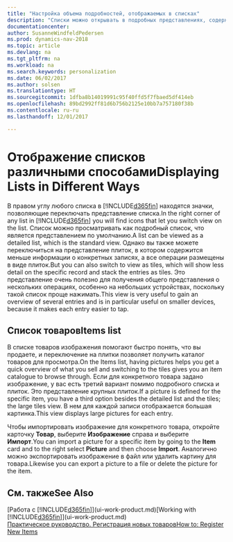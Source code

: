```yaml
---
title: "Настройка объема подробностей, отображаемых в списках"
description: "Списки можно открывать в подробных представлениях, содержащих дополнительные сведения, или в виде плиток, которые удобно просматривать."
documentationcenter: 
author: SusanneWindfeldPedersen
ms.prod: dynamics-nav-2018
ms.topic: article
ms.devlang: na
ms.tgt_pltfrm: na
ms.workload: na
ms.search.keywords: personalization
ms.date: 06/02/2017
ms.author: solsen
ms.translationtype: HT
ms.sourcegitcommit: 1dfba8b14019991c95f40ffd5f7fbaed5df414eb
ms.openlocfilehash: 89bd2992ff81d6b756b2125e10bb7a757180f38b
ms.contentlocale: ru-ru
ms.lasthandoff: 12/01/2017

---
```

# <a name="displaying-lists-in-different-ways"></a><span data-ttu-id="376fc-103">Отображение списков различными способами</span><span class="sxs-lookup"><span data-stu-id="376fc-103">Displaying Lists in Different Ways</span></span>
<span data-ttu-id="376fc-104">В правом углу любого списка в [!INCLUDE[d365fin](includes/d365fin_md.md)] находятся значки, позволяющие переключать представление списка.</span><span class="sxs-lookup"><span data-stu-id="376fc-104">In the right corner of any list in [!INCLUDE[d365fin](includes/d365fin_md.md)] you will find icons that let you switch view on the list.</span></span> <span data-ttu-id="376fc-105">Список можно просматривать как подробный список, что является представлением по умолчанию.</span><span class="sxs-lookup"><span data-stu-id="376fc-105">A list can be viewed as a detailed list, which is the standard view.</span></span> <span data-ttu-id="376fc-106">Однако вы также можете переключиться на представление плиток, в котором содержится меньше информации о конкретных записях, а все операции размещены в виде плиток.</span><span class="sxs-lookup"><span data-stu-id="376fc-106">But you can also switch to view as tiles, which will show less detail on the specific record and stack the entries as tiles.</span></span> <span data-ttu-id="376fc-107">Это представление очень полезно для получения общего представления о нескольких операциях, особенно на небольших устройствах, поскольку такой список проще нажимать.</span><span class="sxs-lookup"><span data-stu-id="376fc-107">This view is very useful to gain an overview of several entries and is in particular useful on smaller devices, because it makes each entry easier to tap.</span></span>

## <a name="items-list"></a><span data-ttu-id="376fc-108">Список товаров</span><span class="sxs-lookup"><span data-stu-id="376fc-108">Items list</span></span>
<span data-ttu-id="376fc-109">В списке товаров изображения помогают быстро понять, что вы продаете, и переключение на плитки позволяет получить каталог товаров для просмотра.</span><span class="sxs-lookup"><span data-stu-id="376fc-109">On the Items list, having pictures helps you get a quick overview of what you sell and switching to the tiles gives you an item catalogue to browse through.</span></span> <span data-ttu-id="376fc-110">Если для конкретного товара задано изображение, у вас есть третий вариант помимо подробного списка и плиток. Это представление крупных плиток.</span><span class="sxs-lookup"><span data-stu-id="376fc-110">If a picture is defined for the specific item, you have a third option besides the detailed list and the tiles; the large tiles view.</span></span> <span data-ttu-id="376fc-111">В нем для каждой записи отображается большая картинка.</span><span class="sxs-lookup"><span data-stu-id="376fc-111">This view displays large pictures for each entry.</span></span>

<span data-ttu-id="376fc-112">Чтобы импортировать изображение для конкретного товара, откройте карточку **Товар**, выберите **Изображение** справа и выберите **Импорт**.</span><span class="sxs-lookup"><span data-stu-id="376fc-112">You can import a picture for a specific item by going to the **Item** card and to the right select **Picture** and then choose **Import**.</span></span> <span data-ttu-id="376fc-113">Аналогично можно экспортировать изображение в файл или удалить картину для товара.</span><span class="sxs-lookup"><span data-stu-id="376fc-113">Likewise you can export a picture to a file or delete the picture for the item.</span></span>  

## <a name="see-also"></a><span data-ttu-id="376fc-114">См. также</span><span class="sxs-lookup"><span data-stu-id="376fc-114">See Also</span></span>
<span data-ttu-id="376fc-115">[Работа с [!INCLUDE[d365fin](includes/d365fin_md.md)]](ui-work-product.md)</span><span class="sxs-lookup"><span data-stu-id="376fc-115">[Working with [!INCLUDE[d365fin](includes/d365fin_md.md)]](ui-work-product.md)</span></span>  
[<span data-ttu-id="376fc-116">Практическое руководство. Регистрация новых товаров</span><span class="sxs-lookup"><span data-stu-id="376fc-116">How to: Register New Items</span></span>](inventory-how-register-new-items.md)  


